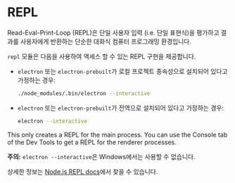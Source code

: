 # REPL

Read-Eval-Print-Loop (REPL)은 단일 사용자 입력 (i.e. 단일 표현식)을  평가하고 결과를 사용자에게 반환하는 단순한 대화식 컴퓨터 프로그래밍 환경입니다.

`repl` 모듈은 다음을 사용하여 액세스 할 수 있는 REPL 구현을 제공합니다.

* `electron` 또는 `electron-prebuilt`가 로컬 프로젝트 종속성으로 설치되어 있다고 가정하는 경우:

  ```sh
  ./node_modules/.bin/electron --interactive
  ```

* `electron` 또는 `electron-prebuilt`가 전역으로 설치되어 있다고 가정하는 경우:

  ```sh
  electron --interactive
  ```

This only creates a REPL for the main process. You can use the Console tab of the Dev Tools to get a REPL for the renderer processes.

**주의:** `electron --interactive`은 Windows에서는 사용할 수 없습니다.

상세한 정보는 [Node.js REPL docs](https://nodejs.org/dist/latest/docs/api/repl.html)에서 찾을 수 있습니다.
